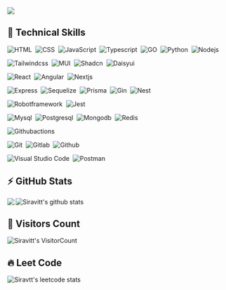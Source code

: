
<img src='https://user-images.githubusercontent.com/74038190/225813708-98b745f2-7d22-48cf-9150-083f1b00d6c9.gif' />

## :dizzy: Technical Skills

![HTML](https://img.shields.io/badge/-HTML-05122A?style=flat&logo=html5)&nbsp;
![CSS](https://img.shields.io/badge/-CSS-05122A?style=flat&logo=css3&logoColor=1572B6)&nbsp;
![JavaScript](https://img.shields.io/badge/-JavaScript-05122A?style=flat&logo=javascript)&nbsp;
![Typescript](https://img.shields.io/badge/-Typescript-05122A?style=flat&logo=typescript)&nbsp;
![GO](https://img.shields.io/badge/-GO-05122A?style=flat&logo=go)&nbsp;
![Python](https://img.shields.io/badge/-Python-05122A?style=flat&logo=python)&nbsp;
![Nodejs](https://img.shields.io/badge/-Node.js-05122A?style=flat&logo=nodedotjs)&nbsp;

![Tailwindcss](https://img.shields.io/badge/-Tailwindcss-05122A?style=flat&logo=tailwindcss)&nbsp;
![MUI](https://img.shields.io/badge/-MUI-05122A?style=flat&logo=mui)&nbsp;
![Shadcn](https://img.shields.io/badge/-Shadcn_ui-05122A?style=flat&logo=shadcnui)&nbsp;
![Daisyui](https://img.shields.io/badge/-Daisyui-05122A?style=flat&logo=daisyui)&nbsp;

![React](https://img.shields.io/badge/-React-05122A?style=flat&logo=react)&nbsp;
![Angular](https://img.shields.io/badge/-Angular-05122A?style=flat&logo=angular)&nbsp;
![Nextjs](https://img.shields.io/badge/-Next.js-05122A?style=flat&logo=nextdotjs)&nbsp;

![Express](https://img.shields.io/badge/-Express-05122A?style=flat&logo=express)&nbsp;
![Sequelize](https://img.shields.io/badge/-Sequelize-05122A?style=flat&logo=sequelize)&nbsp;
![Prisma](https://img.shields.io/badge/-Prisma-05122A?style=flat&logo=prisma)&nbsp;
![Gin](https://img.shields.io/badge/-Gin-05122A?style=flat&logo=gin)&nbsp;
![Nest](https://img.shields.io/badge/-Nest-05122A?style=flat&logo=nestjs)&nbsp;

![Robotframework](https://img.shields.io/badge/-Robot_framework-05122A?style=flat&logo=robotframework)&nbsp;
![Jest](https://img.shields.io/badge/-Jest-05122A?style=flat&logo=jest)&nbsp;

![Mysql](https://img.shields.io/badge/-Mysql-05122A?style=flat&logo=mysql)&nbsp;
![Postgresql](https://img.shields.io/badge/-Postgresql-05122A?style=flat&logo=postgresql)&nbsp;
![Mongodb](https://img.shields.io/badge/-Mongodb-05122A?style=flat&logo=mongodb)&nbsp;
![Redis](https://img.shields.io/badge/-Redis-05122A?style=flat&logo=redis)&nbsp;

![Githubactions](https://img.shields.io/badge/-Github_actions-05122A?style=flat&logo=githubactions)&nbsp;

![Git](https://img.shields.io/badge/-Git-05122A?style=flat&logo=git)&nbsp;
![Gitlab](https://img.shields.io/badge/-Gitlab-05122A?style=flat&logo=gitlab)&nbsp;
![Github](https://img.shields.io/badge/-Github-05122A?style=flat&logo=github)&nbsp;

![Visual Studio Code](https://img.shields.io/badge/-Visual%20Studio%20Code-05122A?style=flat&logo=visual-studio-code&logoColor=007ACC)&nbsp;
![Postman](https://img.shields.io/badge/-Postman-05122A?style=flat&logo=postman)&nbsp;

## :zap: GitHub Stats

<img align='left' src="https://github-readme-stats.vercel.app/api/top-langs/?username=Siravitt&layout=compact&count_private=true&theme=gruvbox" />

![Siravitt's github stats](https://github-readme-stats.vercel.app/api?username=Siravitt&show_icons=true&theme=dracula&hide=stars,issues)

## :eyes: Visitors Count

![Siravitt's VisitorCount](https://profile-counter.glitch.me/{Siravitt}/count.svg)

## :fire: Leet Code

![Siravtt's leetcode stats](https://leetcard.jacoblin.cool/Siravitt?site=cn)
